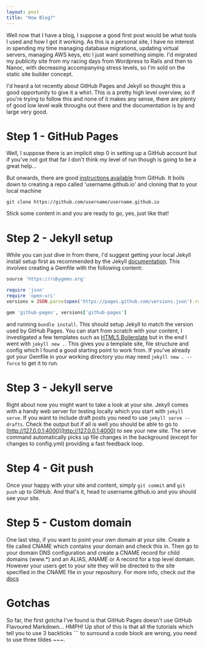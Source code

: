 ```yaml
---
layout: post
title: "How Blog?"
---
```


Well now that I have a blog, I suppose a good first post would be what tools I used and how I got it working. As this is a personal site, I have no interest in spending my time managing database migrations, updating virtual servers, managing AWS keys, etc I just want something simple. I'd migrated my publicity site from my racing days from Wordpress to Rails and then to Nanoc, with decreasing accompanying stress levels, so I'm sold on the static site builder concept. 

I'd heard a lot recently about GitHub Pages and Jekyll so thought this a good opportunity to give it a whirl. This is a pretty high level overview, so if you're trying to follow this and none of it makes any sense, there are plenty of good low level walk throughs out there and the documentation is by and large very good.

# Step 1 - GitHub Pages
Well, I suppose there is an implicit step 0 in setting up a GitHub account but if you've not got that far I don't think my level of run though is going to be a great help... 

But onwards, there are good [instructions available](https://pages.github.com) from GitHub. It boils down to creating a repo called 'username.github.io' and cloning that to your local machine 

```
git clone https://github.com/username/username.github.io
```

Stick some content in and you are ready to go, yes, just like that!

# Step 2 - Jekyll setup 

While you can just dive in from there, I'd suggest getting your local Jekyll install setup first as recommended by the Jekyll [documentation](https://jekyllrb.com/docs/github-pages). This involves creating a Gemfile with the following content:

~~~ruby
source 'https://rubygems.org'

require 'json'
require 'open-uri'
versions = JSON.parse(open('https://pages.github.com/versions.json').read)

gem 'github-pages', versions['github-pages']
~~~

and running `bundle install`. This should setup Jekyll to match the version used by GitHub Pages. You can start from scratch with your content, I investigated a few templates such as [HTML5 Boilerplate](https://html5boilerplate.com) but in the end I went with `jekyll new .`. This gives you a template site, file structure and config which I found a good starting point to work from. If you've already got your Gemfile in your working directory you may need `jekyll new . --force` to get it to run.

# Step 3 - Jekyll serve
Right about now you might want to take a look at your site. Jekyll comes with a handy web server for testing locally which you start with `jekyll serve`. If you want to include draft posts you need to use `jekyll serve --drafts`. Check the output but if all is well you should be able to go to [http://127.0.0.1:4000](http://127.0.0.1:4000) to see your new site. The serve command automatically picks up file changes in the background (except for changes to config.yml) providing a fast feedback loop.

# Step 4 - Git push
Once your happy with your site and content, simply `git commit` and `git push` up to GitHub. And that's it, head to username.github.io and you should see your site.

# Step 5 - Custom domain
One last step, if you want to point your own domain at your site. Create a file called CNAME which contains your domain and check this in. Then go to your domain DNS configuration and create a CNAME record for child domains (www.*) and an ALIAS, ANAME or A record for a top level domain. However your users get to your site they will be directed to the site specified in the CNAME file in your repository. For more info, check out the [docs](https://help.github.com/articles/using-a-custom-domain-with-github-pages)

# Gotchas
So far, the first gotcha I've found is that GitHub Pages doesn't use GitHub Flavoured Markdown... HMPH! Up shot of this is that all the tutorials which tell you to use 3 backticks ``` to surround a code block are wrong, you need to use three tildes ~~~.
